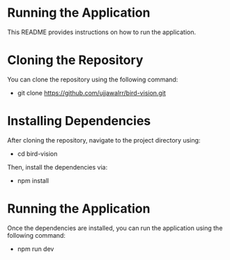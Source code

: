 # Running the Application

This README provides instructions on how to run the application.

# Cloning the Repository

You can clone the repository using the following command:

- git clone https://github.com/ujjawalrr/bird-vision.git

# Installing Dependencies

After cloning the repository, navigate to the project directory using:

- cd bird-vision

Then, install the dependencies via:

- npm install

# Running the Application

Once the dependencies are installed, you can run the application using the following command:

- npm run dev